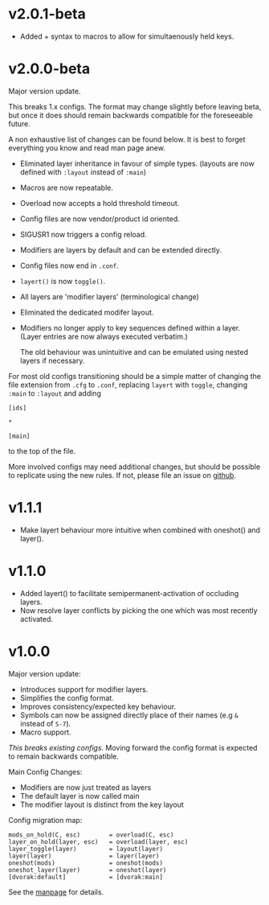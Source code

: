 # v2.0.1-beta

 - Added + syntax to macros to allow for simultaenously held keys.

# v2.0.0-beta

Major version update. 

This breaks 1.x configs. The format may change slightly before leaving beta,
but once it does should remain backwards compatible for the foreseeable future.

A non exhaustive list of changes can be found below. It is best to forget
everything you know and read man page anew.

- Eliminated layer inheritance in favour of simple types.
(layouts are now defined with `:layout` instead of `:main`)
- Macros are now repeatable.
- Overload now accepts a hold threshold timeout.
- Config files are now vendor/product id oriented.
- SIGUSR1 now triggers a config reload.
- Modifiers are layers by default and can be extended directly.
- Config files now end in `.conf`.
- `layert()` is now `toggle()`.
- All layers are 'modifier layers' (terminological change)
- Eliminated the dedicated modifer layout.
- Modifiers no longer apply to key sequences defined within a layer.
  (Layer entries are now always executed verbatim.)

  The old behaviour was unintuitive and can be emulated using nested
  layers if necessary.

For most old configs transitioning should be a simple matter of changing
the file extension from `.cfg` to `.conf`, replacing `layert` with
`toggle`, changing `:main` to `:layout` and adding

```
[ids]

*

[main]
```

to the top of the file. 

More involved configs may need additional changes, but should be possible
to replicate using the new rules. If not, please file an issue on
[github](https://github.com/rvaiya/keyd/issues).

# v1.1.1

- Make layert behaviour more intuitive when combined with oneshot() and layer().

# v1.1.0

- Added layert() to facilitate semipermanent-activation of occluding layers.
- Now resolve layer conflicts by picking the one which was most recently activated.

# v1.0.0

Major version update:

- Introduces support for modifier layers.
- Simplifies the config format.
- Improves consistency/expected key behaviour.
- Symbols can now be assigned directly place of their names (e.g `&` instead of `S-7`).
- Macro support.

*This breaks existing configs*. Moving forward the config format is expected to
remain backwards compatible.

Main Config Changes:

- Modifiers are now just treated as layers
- The default layer is now called main
- The modifier layout is distinct from the key layout

Config migration map:

```
mods_on_hold(C, esc)        = overload(C, esc)
layer_on_hold(layer, esc)   = overload(layer, esc)
layer_toggle(layer)         = layout(layer)
layer(layer)                = layer(layer)
oneshot(mods)               = oneshot(mods)
oneshot_layer(layer)        = oneshot(layer)
[dvorak:default]            = [dvorak:main]
```

See the [manpage](man.md) for details.

